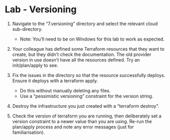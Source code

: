 # Lab - Versioning

1. Navigate to the “7.versioning” directory and select the relevant cloud sub-directory.
    * Note: You’ll need to be on Windows for this lab to work as expected.

2. Your colleague has defined some Terraform resources that they want to create, but they didn’t check the documentation. The old provider version in use doesn’t have all the resources defined. Try an init/plan/apply to see.

3. Fix the issues in the directory so that the resource successfully deploys. Ensure it deploys with a terraform apply.
    * Do this without manually deleting any files.
    * Use a “pessimistic versioning” constraint for the version string.

4. Destroy the infrastructure you just created with a “terraform destroy”.

5. Check the version of terraform you are running, then deliberately set a version constraint to a newer value than you are using. Re-run the plan/apply process and note any error messages (just for familiarisation).



